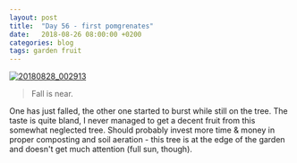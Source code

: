 ```yaml
---
layout: post
title:  "Day 56 - first pomgrenates"
date:   2018-08-26 08:00:00 +0200
categories: blog
tags: garden fruit
---
```


<a data-flickr-embed="true"  href="https://www.flickr.com/photos/137491954@N07/44310024681/in/dateposted/" title="20180828_002913"><img src="https://farm2.staticflickr.com/1885/44310024681_7a2aa23115_k.jpg" alt="20180828_002913"></a><script async src="//embedr.flickr.com/assets/client-code.js" charset="utf-8"></script>

> Fall is near.

One has just falled, the other one started to burst while still on the tree. The taste is quite bland, I never managed to get a decent fruit from this somewhat neglected tree. Should probably invest more time & money in proper composting and soil aeration - this tree is at the edge of the garden and doesn't get much attention (full sun, though).
